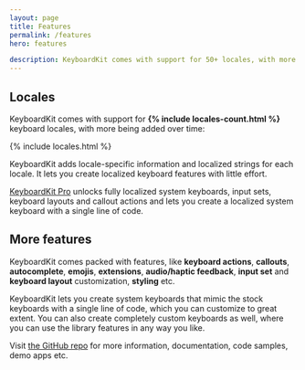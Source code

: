```yaml
---
layout: page
title: Features
permalink: /features
hero: features

description: KeyboardKit comes with support for 50+ locales, with more being added over time.
---
```



## Locales

KeyboardKit comes with support for <b>{% include locales-count.html %}</b> keyboard locales, with more being added over time:

{% include locales.html %}

KeyboardKit adds locale-specific information and localized strings for each locale. It lets you create localized keyboard features with little effort.

[KeyboardKit Pro](/pro) unlocks fully localized system keyboards, input sets, keyboard layouts and callout actions and lets you create a localized system keyboard with a single line of code.


## More features

KeyboardKit comes packed with features, like **keyboard actions**, **callouts**, **autocomplete**, **emojis**, **extensions**, **audio/haptic feedback**, **input set** and **keyboard layout** customization, **styling** etc.

KeyboardKit lets you create system keyboards that mimic the stock keyboards with a single line of code, which you can customize to great extent. You can also create completely custom keyboards as well, where you can use the library features in any way you like.

Visit [the GitHub repo]({{site.github_repo}}) for more information, documentation, code samples, demo apps etc.